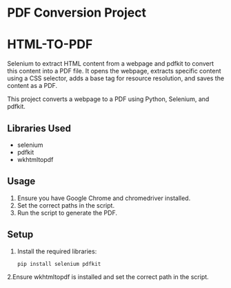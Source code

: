 # PDF Conversion Project

# HTML-TO-PDF

Selenium to extract HTML content from a webpage and pdfkit to convert this content into a PDF file. It opens the webpage, extracts specific content using a CSS selector, adds a base tag for resource resolution, and saves the content as a PDF.

This project converts a webpage to a PDF using Python, Selenium, and pdfkit.

## Libraries Used

- selenium
- pdfkit
- wkhtmltopdf

## Usage

1. Ensure you have Google Chrome and chromedriver installed.
2. Set the correct paths in the script.
3. Run the script to generate the PDF.

## Setup

1. Install the required libraries:
   ```sh
   pip install selenium pdfkit
2.Ensure wkhtmltopdf is installed and set the correct path in the script.


